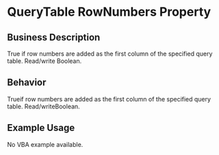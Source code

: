 # QueryTable RowNumbers Property

## Business Description
True if row numbers are added as the first column of the specified query table. Read/write Boolean.

## Behavior
Trueif row numbers are added as the first column of the specified query table. Read/writeBoolean.

## Example Usage
No VBA example available.